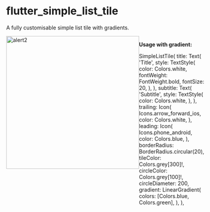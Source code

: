 # flutter_simple_list_tile

A fully customisable simple list tile with gradients.

<div style="display:flex">
    <img width="355" alt="alert2" src="https://user-images.githubusercontent.com/44444254/145979456-6bb152cc-1906-420f-b2a8-b0ec1615b1a6.png" width="200">
<div/>

<b>Usage with gradient: </b>

SimpleListTile(
    title: Text(
        'Title',
        style: TextStyle(
            color: Colors.white,
            fontWeight: FontWeight.bold,
            fontSize: 20,
        ),
    ),
    subtitle: Text(
    'Subtitle',
    style: TextStyle(
        color: Colors.white,
    ),
    ),
    trailing: Icon(
        Icons.arrow_forward_ios,
        color: Colors.white,
    ),
    leading: Icon(
        Icons.phone_android,
        color: Colors.blue,
    ),
    borderRadius: BorderRadius.circular(20),
    tileColor: Colors.grey[300]!,
    circleColor: Colors.grey[100]!,
    circleDiameter: 200,
    gradient: LinearGradient(
        colors: [Colors.blue, Colors.green],
    ),
),
